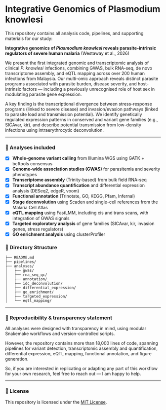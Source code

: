 # Integrative Genomics of Plasmodium knowlesi

This repository contains all analysis code, pipelines, and supporting materials for our study:

**Integrative genomics of _Plasmodium knowlesi_ reveals parasite-intrinsic regulators of severe human malaria** (Westaway et al., 2026)

We present the first integrated genomic and transcriptomic analysis of clinical _P. knowlesi_ infections, combining GWAS, bulk RNA-seq, de novo transcriptome assembly, and eQTL mapping across over 200 human infections from Malaysia. Our multi-omic approach reveals distinct parasite programs associated with parasite burden, disease severity, and host-intrinsic factors — including a previously unrecognised role of host sex in modulating parasite gene expression. 

A key finding is the transcriptional divergence between stress-response programs (linked to severe disease) and invasion/evasion pathways (linked to parasite load and transmission potential). We identify genetically regulated expression patterns in conserved and variant gene families (e.g., SICAvar, kir), and describe potential transmission from low-density infections using intraerythrocytic deconvolution.

---

### 🧬 Analyses included

- [x] **Whole-genome variant calling** from Illumina WGS using GATK + bcftools consensus
- [x] **Genome-wide association studies (GWAS)** for parasitemia and severity phenotypes
- [x] **Transcriptome assembly** (Trinity-based) from bulk field RNA-seq
- [x] **Transcript abundance quantification** and differential expression analysis (DESeq2, edgeR, voom)
- [x] **Functional annotation** (Trinotate, GO, KEGG, Pfam, Infernal)
- [x] **Stage deconvolution** using Scaden and single-cell references from the Malaria Cell Atlas
- [x] **eQTL mapping** using FastLMM, including cis and trans scans, with integration of GWAS signals
- [x] **Targeted exploratory analysis** of gene families (SICAvar, kir, invasion genes, stress regulators)
- [x] **GO enrichment analysis** using clusterProfiler

### 📂 Directory Structure

```plaintext
├── README.md
├── pipelines/
├── analyses/
│   ├── gwas/
│   ├── rna_seq_qc/
│   ├── annotation/
│   ├── idc_deconvolution/
│   ├── differential_expression/
│   ├── go_enrichment/
│   ├── targeted_expression/
│   └── eqtl_mapping/
```

---

### 🔁 Reproducibility & transparency statement

All analyses were designed with transparency in mind, using modular Snakemake workflows and version-controlled scripts.

However, the repository contains more than 18,000 lines of code, spanning pipelines for variant detection, transcriptomic assembly and quantification, differential expression, eQTL mapping, functional annotation, and figure generation.

So, if you are interested in replicating or adapting any part of this workflow for your own research, feel free to reach out — I am happy to help.

---

### 📄 License

This repository is licensed under the [MIT License](./LICENSE).